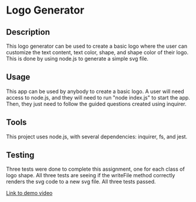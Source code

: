 # Logo Generator 

## Description
This logo generator can be used to create a basic logo where the user can customize the text content, text color, shape, and shape color of their logo. This is done by using node.js to generate a simple svg file. 

## Usage
This app can be used by anybody to create a basic logo. A user will need access to node.js, and they will need to run "node index.js" to start the app. Then, they just need to follow the guided questions created using inquirer. 

## Tools
This project uses node.js, with several dependencies: inquirer, fs, and jest. 

## Testing
Three tests were done to complete this assignment, one for each class of logo shape. All three tests are seeing if the writeFile method correctly renders the svg code to a new svg file. All three tests passed. 

[Link to demo video](https://drive.google.com/file/d/1BEnR3NJcgendibwa_tR4dMceKpNL8l8L/view)

